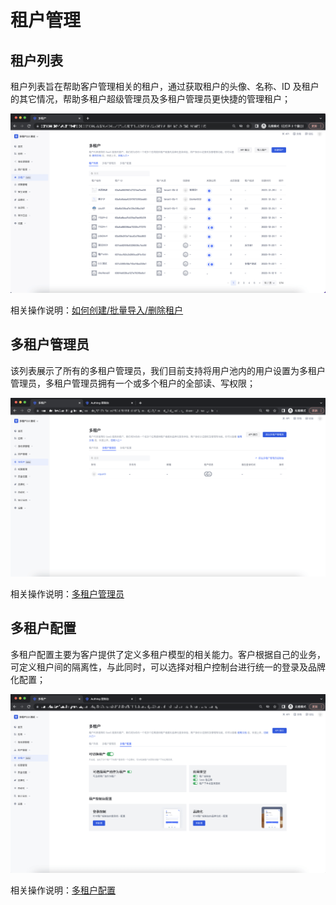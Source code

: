 # 租户管理

<LastUpdated/>

## 租户列表

租户列表旨在帮助客户管理相关的租户，通过获取租户的头像、名称、ID 及租户的其它情况，帮助多租户超级管理员及多租户管理员更快捷的管理租户；

![](./images/tenantManagement/1-1.png)

相关操作说明：[如何创建/批量导入/删除租户](http://localhost:8888/v2/multi-tenant-console/operation-tenant.html)

## 多租户管理员

该列表展示了所有的多租户管理员，我们目前支持将用户池内的用户设置为多租户管理员，多租户管理员拥有一个或多个租户的全部读、写权限；

![](./images/tenantManagement/1-2.png)

相关操作说明：[多租户管理员](http://localhost:8888/v2/multi-tenant-console/association-apps.html)

## 多租户配置

多租户配置主要为客户提供了定义多租户模型的相关能力。客户根据自己的业务，可定义租户间的隔离性，与此同时，可以选择对租户控制台进行统一的登录及品牌化配置；

![](./images/tenantManagement/1-3.png)

相关操作说明：[多租户配置](http://localhost:8888/v2/multi-tenant-console/admin-management.html)